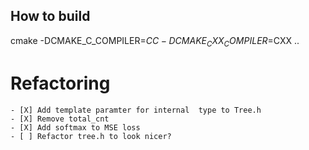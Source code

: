 ## How to build

cmake -DCMAKE_C_COMPILER=$CC -DCMAKE_CXX_COMPILER=$CXX ..

# Refactoring 
    - [X] Add template paramter for internal  type to Tree.h
    - [X] Remove total_cnt
    - [X] Add softmax to MSE loss
    - [ ] Refactor tree.h to look nicer?
